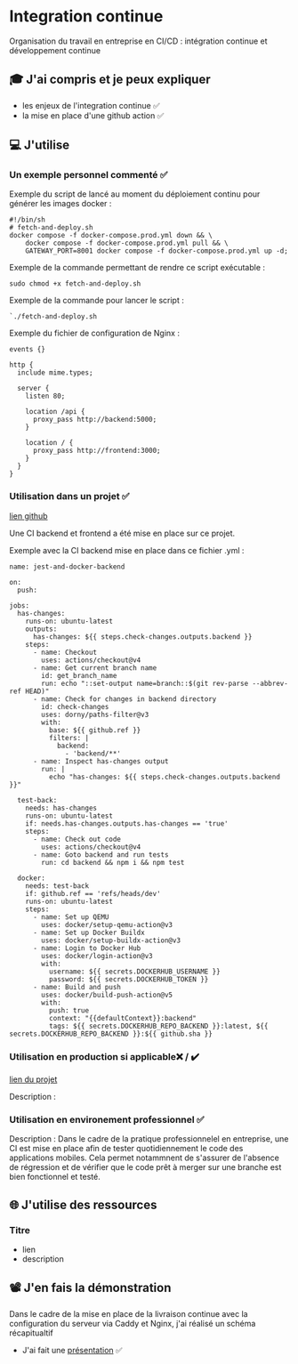 # Integration continue

Organisation du travail en entreprise en CI/CD : intégration continue et développement continue

## 🎓 J'ai compris et je peux expliquer

- les enjeux de l'integration continue ✅
- la mise en place d'une github action ✅

## 💻 J'utilise

### Un exemple personnel commenté ✅

Exemple du script de lancé au moment du déploiement continu pour générer les images docker :

```
#!/bin/sh
# fetch-and-deploy.sh
docker compose -f docker-compose.prod.yml down && \
    docker compose -f docker-compose.prod.yml pull && \
    GATEWAY_PORT=8001 docker compose -f docker-compose.prod.yml up -d;
```

Exemple de la commande permettant de rendre ce script exécutable :

```
sudo chmod +x fetch-and-deploy.sh
```

Exemple de la commande pour lancer le script :

```
`./fetch-and-deploy.sh
```

Exemple du fichier de configuration de Nginx : 
```
events {}

http {
  include mime.types;

  server {
    listen 80;

    location /api {
      proxy_pass http://backend:5000;
    }

    location / {
      proxy_pass http://frontend:3000;
    }
  }
}
```

### Utilisation dans un projet ✅

[lien github](https://github.com/WildCodeSchool/2023-09-wns-rouge-greenquest)

Une CI backend et frontend a été mise en place sur ce projet.

Exemple avec la CI backend mise en place dans ce fichier .yml :

```
name: jest-and-docker-backend

on:
  push:

jobs:
  has-changes:
    runs-on: ubuntu-latest
    outputs:
      has-changes: ${{ steps.check-changes.outputs.backend }}
    steps:
      - name: Checkout
        uses: actions/checkout@v4
      - name: Get current branch name
        id: get_branch_name
        run: echo "::set-output name=branch::$(git rev-parse --abbrev-ref HEAD)"
      - name: Check for changes in backend directory
        id: check-changes
        uses: dorny/paths-filter@v3
        with:
          base: ${{ github.ref }}
          filters: |
            backend:
              - 'backend/**'
      - name: Inspect has-changes output
        run: |
          echo "has-changes: ${{ steps.check-changes.outputs.backend }}"

  test-back:
    needs: has-changes
    runs-on: ubuntu-latest
    if: needs.has-changes.outputs.has-changes == 'true'
    steps:
      - name: Check out code
        uses: actions/checkout@v4
      - name: Goto backend and run tests
        run: cd backend && npm i && npm test

  docker:
    needs: test-back
    if: github.ref == 'refs/heads/dev'
    runs-on: ubuntu-latest
    steps:
      - name: Set up QEMU
        uses: docker/setup-qemu-action@v3
      - name: Set up Docker Buildx
        uses: docker/setup-buildx-action@v3
      - name: Login to Docker Hub
        uses: docker/login-action@v3
        with:
          username: ${{ secrets.DOCKERHUB_USERNAME }}
          password: ${{ secrets.DOCKERHUB_TOKEN }}
      - name: Build and push
        uses: docker/build-push-action@v5
        with:
          push: true
          context: "{{defaultContext}}:backend"
          tags: ${{ secrets.DOCKERHUB_REPO_BACKEND }}:latest, ${{ secrets.DOCKERHUB_REPO_BACKEND }}:${{ github.sha }}
```

### Utilisation en production si applicable❌ / ✔️

[lien du projet](...)

Description :

### Utilisation en environement professionnel ✅

Description :
Dans le cadre de la pratique professionnelel en entreprise, une CI est mise en place afin de tester quotidiennement le code des applications mobiles.
Cela permet notammnent de s'assurer de l'absence de régression et de vérifier que le code prêt à merger sur une branche est bien fonctionnel et testé.

## 🌐 J'utilise des ressources

### Titre

- lien
- description

## 📽️ J'en fais la démonstration

Dans le cadre de la mise en place de la livraison continue avec la configuration du serveur via Caddy et Nginx, j'ai réalisé un schéma récapitualtif

- J'ai fait une [présentation](https://docs.google.com/presentation/d/1LAE8HmOVSnes2aYdum-MDnqwoJPeJIlP4IzJLbhhjII/edit?usp=sharing) ✅
